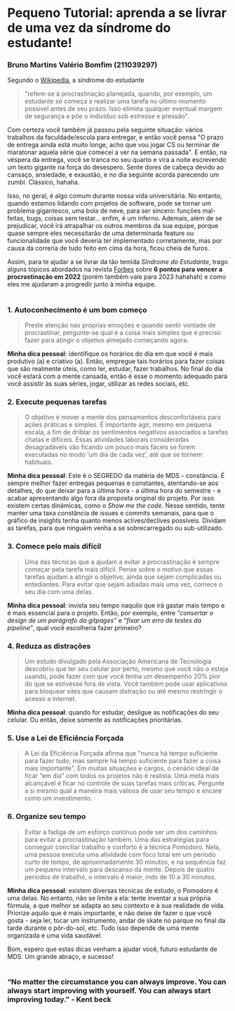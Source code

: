 # Pequeno Tutorial: aprenda a se livrar de uma vez da síndrome do estudante!
### Bruno Martins Valério Bomfim (211039297)

Segundo o [Wikipedia](https://en.wikipedia.org/wiki/Student_syndrome), a síndrome do estudante
>"refere-se à procrastinação planejada, quando, por exemplo, um estudante só começa a realizar uma tarefa no último momento possível antes de seu prazo. Isso elimina qualquer eventual margem de segurança e põe o indivíduo sob estresse e pressão".

Com certeza você também já passou pela seguinte situação: vários trabalhos da faculdade/escola para entregar, e então você pensa "O prazo de entrega ainda está muito longe, acho que vou jogar CS ou terminar de maratonar aquela série que comecei a ver na semana passada". E então, na véspera da entrega, você se tranca no seu quarto e vira a noite escrevendo um texto gigante na força do desespero. Sente dores de cabeça devido ao cansaço, ansiedade, e exaustão, e no dia seguinte acorda parecendo um zumbi. Clássico, hahaha.

Isso, no geral, é algo comum durante nossa vida universitária. No entanto, quando estamos lidando com projetos de software, pode se tornar um problema gigantesco, uma bola de neve, para ser sincero: funções mal-feitas, bugs, coisas sem testar... enfim, é um inferno. Ademais, além de se prejudicar, você irá atrapalhar os outros membros da sua equipe, porque quase sempre eles necessitarão de uma determinada feature ou funcionalidade que você deveria ter implementado corretamente, mas por causa da correria de tudo feito em cima da hora, ficou cheia de furos.

Assim, para te ajudar a se livrar da tão temida _Síndrome do Estudante_, trago alguns tópicos abordados na revista [Forbes](https://forbes.com.br/carreira/2022/01/pare-de-procrastinar-e-tire-suas-metas-de-2022-do-papel/) sobre **6 pontos para vencer a procrastinação em 2022** (porém também vale para 2023 hahahah) e como eles me ajudaram a progredir junto à minha equipe.
#
### 1. Autoconhecimento é um bom começo
>Preste atenção nas próprias emoções e quando sentir vontade de procrastinar, pergunte-se qual é a coisa mais simples que é preciso fazer para atingir o objetivo almejado começando agora.

**Minha dica pessoal**: identifique os horários do dia em que você é mais produtivo (a) e criativo (a). Então, empregue tais horários para fazer coisas que são realmente úteis, como ler, estudar, fazer trabalhos. No final do dia você estará com a mente cansada, então é esse o momento adequado para você assistir às suas séries, jogar, utilizar as redes sociais, etc.

### 2. Execute pequenas tarefas

>O objetivo é mover a mente dos pensamentos desconfortáveis para ações práticas e simples. É importante agir, mesmo em pequena escala, a fim de driblar os sentimentos negativos associados a tarefas chatas e difíceis. Essas atividades laborais consideradas desagradáveis vão ficando um pouco mais fáceis se forem executadas no modo ‘um dia de cada vez’, até que se tornem habituais.

**Minha dica pessoal**: Este é o SEGREDO da matéria de MDS - constância. É sempre melhor fazer entregas pequenas e constantes, atentando-se aos detalhes, do que deixar para a última hora - a última hora do semestre - e acabar apresentando algo fora da proposta original do projeto. Por isso existem certas dinâmicas, como o _Show me the code_. Nesse sentido, tente manter uma taxa constância de issues e commits semanais, para que o gráfico de insights tenha quanto menos aclives/declives possíveis. Dividam as tarefas, para que ninguém venha a se sobrecarregado ou sub-utilizado.

### 3. Comece pelo mais difícil 

>Uma das técnicas que a ajudam a evitar a procrastinação é sempre começar pela tarefa mais difícil. Pense sobre o motivo que essas tarefas ajudam a atingir o objetivo, ainda que sejam complicadas ou entediantes.  Para evitar que sejam adiadas mais uma vez, comece o seu dia com uma delas.

**Minha dica pessoal**: invista seu tempo naquilo que irá gastar mais tempo e é mais essencial para o projeto. Então, por exemplo, entre _"consertar o design de um parágrafo da gitpages"_ e _"fixar um erro de testes da pipeline"_, qual você escolheria fazer primeiro?

### 4. Reduza as distrações 

>Um estudo divulgado pela Associação Americana de Tecnologia descobriu que ter seu celular por perto, mesmo que você não o esteja usando, pode fazer com que você tenha um desempenho 20% pior do que se estivesse fora de vista. Você também pode usar aplicativos para bloquear sites que causam distração ou até mesmo restringir o acesso a internet.

**Minha dica pessoal**: quando for estudar, desligue as notificações do seu celular. Ou então, deixe somente as notificações prioritárias.

### 5. Use a Lei de Eficiência Forçada

>A Lei da Eficiência Forçada afirma que "nunca há tempo suficiente para fazer tudo, mas sempre há tempo suficiente para fazer a coisa mais importante". Em muitas situações e cargos, o cenário ideal de ficar “em dia” com todos os projetos não é realista. Uma meta mais alcançável é ficar no controle de suas tarefas mais críticas. Pergunte a si mesmo qual a maneira mais valiosa de usar seu tempo e encare como um investimento.


### 6. Organize seu tempo

>Evitar a fadiga de um esforço contínuo pode ser um dos caminhos para evitar a procrastinação também. Uma das estratégias para conseguir conciliar trabalho e conforto é a técnica Pomodoro. Nela, uma pessoa executa uma atividade com foco total em um período curto de tempo, de aproximadamente 30 minutos, e na sequência faz um pequeno intervalo para descanso da mente. Depois de quatro períodos de trabalho, o intervalo é maior, indo de 10 a 30 minutos.

**Minha dica pessoal**: existem diversas técnicas de estudo, o Pomodoro é uma delas. No entanto, não se limite a ela: tente inventar a sua própria fórmula, a que melhor se adapta ao seu contexto e à sua realidade de vida. Priorize aquilo que é mais importante, e não deixe de fazer o que você gosta - seja ler, tocar um instrumento, andar de skate no parque no final da tarde durante o pôr-do-sol, etc. Tudo isso depende de uma mente organizada e uma vida saudável.


Bom, espero que estas dicas venham a ajudar você, futuro estudante de MDS.
Um grande abraço, e sucesso!


#
### “No matter the circumstance you can always improve. You can always start improving with yourself. You can always start improving today.” - Kent beck